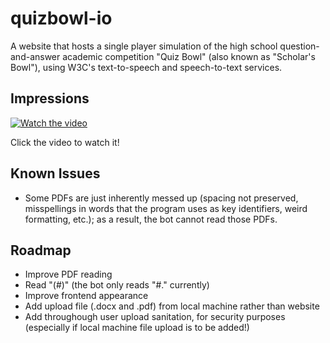 # quizbowl-io

A website that hosts a single player simulation of the high school question-and-answer academic competition "Quiz Bowl" (also known as "Scholar's Bowl"), using W3C's text-to-speech and speech-to-text services.

## Impressions

[![Watch the video]()]()

Click the video to watch it!

## Known Issues
- Some PDFs are just inherently messed up (spacing not preserved, misspellings in words that the program uses as key identifiers, weird formatting, etc.); as a result, the bot cannot read those PDFs.

## Roadmap
- Improve PDF reading
- Read "(#)" (the bot only reads "#." currently)
- Improve frontend appearance
- Add upload file (.docx and .pdf) from local machine rather than website 
- Add throughough user upload sanitation, for security purposes (especially if local machine file upload is to be added!)
